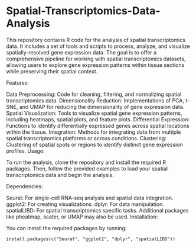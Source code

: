 # Spatial-Transcriptomics-Data-Analysis

This repository contains R code for the analysis of spatial transcriptomics data. It includes a set of tools and scripts to process, analyze, and visualize spatially-resolved gene expression data. The goal is to offer a comprehensive pipeline for working with spatial transcriptomics datasets, allowing users to explore gene expression patterns within tissue sections while preserving their spatial context.

Features:

Data Preprocessing: Code for cleaning, filtering, and normalizing spatial transcriptomics data.
Dimensionality Reduction: Implementations of PCA, t-SNE, and UMAP for reducing the dimensionality of gene expression data.
Spatial Visualization: Tools to visualize spatial gene expression patterns, including heatmaps, spatial plots, and feature plots.
Differential Expression: Functions to identify differentially expressed genes across spatial locations within the tissue.
Integration: Methods for integrating data from multiple spatial transcriptomics platforms or across conditions.
Clustering: Clustering of spatial spots or regions to identify distinct gene expression profiles.
Usage:

To run the analysis, clone the repository and install the required R packages. Then, follow the provided examples to load your spatial transcriptomics data and begin the analysis.


Dependencies:

Seurat: For single-cell RNA-seq analysis and spatial data integration.
ggplot2: For creating visualizations.
dplyr: For data manipulation.
spatialLIBD: For spatial transcriptomics specific tasks.
Additional packages like pheatmap, scater, or UMAP may also be used.
Installation:

You can install the required packages by running:

    install.packages(c("Seurat", "ggplot2", "dplyr", "spatialLIBD"))
